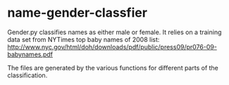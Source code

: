 name-gender-classfier
=====================

Gender.py classifies names as either male or female.
It relies on a training data set from NYTimes top baby names
of 2008 list: http://www.nyc.gov/html/doh/downloads/pdf/public/press09/pr076-09-babynames.pdf

The files are generated by the various functions for different parts of the classification.
